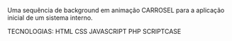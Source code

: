 Uma sequência de background em animação CARROSEL para a aplicação inicial de um sistema interno. 

TECNOLOGIAS:
HTML
CSS
JAVASCRIPT
PHP 
SCRIPTCASE
